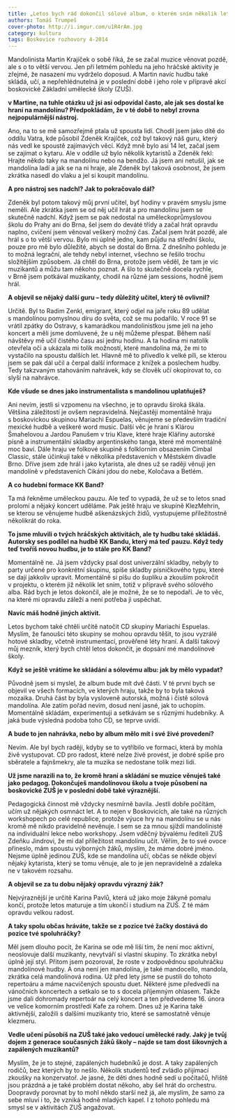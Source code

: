 ```yaml
---
title: „Letos bych rád dokončil sólové album, o kterém sním několik let,“ říká mandolinista Martin Krajíček
authors: Tomáš Trumpeš
cover-photo: http://i.imgur.com/u1R4rAm.jpg
category: kultura
tags: Boskovice rozhovory 4-2014
---
```


Mandolinista Martin Krajíček o sobě říká, že se začal muzice věnovat pozdě, ale s o to větší vervou. Jen při letmém pohledu na jeho hráčské aktivity je zřejmé, že nasazení mu vydrželo doposud. A Martin navíc hudbu také skládá, učí, a nepřehlédnutelná je v poslední době i jeho role v přípravě akcí boskovické Základní umělecké školy (ZUŠ).

**ν Martine, na tuhle otázku už jsi asi odpovídal často, ale jak ses dostal ke hraní na mandolínu? Předpokládám, že v té době to nebyl zrovna nejpopulárnější nástroj.**

Ano, na to se mě samozřejmě ptala už spousta lidí. Chodil jsem jako dítě do oddílu Vatra, kde působil Zdeněk Krajíček, což byl takový náš guru, který nás vedl ke spoustě zajímavých věcí. Když mně bylo asi 14 let, začal jsem se zajímat o kytaru. Ale v oddíle už bylo několik kytaristů a Zdeněk řekl: Hrajte někdo taky na mandolínu nebo na bendžo. Já jsem ani netušil, jak se mandolína ladí a jak se na ni hraje, ale Zdeněk byl taková osobnost, že jsem zkrátka nasedl do vlaku a jel si koupit mandolínu.

**A pro nástroj ses nadchl? Jak to pokračovalo dál?**

Zdeněk byl potom takový můj první učitel, byť hodiny v pravém smyslu jsme neměli. Ale zkrátka jsem se od něj učil hrát a pro mandolínu jsem se skutečně nadchl. Když jsem se pak nedostal na uměleckoprůmyslovou školu do Prahy ani do Brna, šel jsem do deváté třídy a začal hrát opravdu naplno, cvičení jsem věnoval veškerý možný čas. Začal jsem hrát pozdě, ale hrál s o to větší vervou. Bylo mi úplně jedno, kam půjdu na střední školu, pouze pro mě bylo důležité, abych se dostal do Brna. Z dnešního pohledu je to možná legrační, ale tehdy nebyl internet, všechno se řešilo trochu složitějším způsobem. Já chtěl do Brna, protože jsem věděl, že tam je víc muzikantů a můžu tam někoho poznat. A šlo to skutečně docela rychle, v Brně jsem potkával muzikanty, chodil na různé jam sessions, hodně jsem hrál.

**A objevil se nějaký další guru – tedy důležitý učitel, který tě ovlivnil?**

Určitě. Byl to Radim Zenkl, emigrant, který odjel na jaře roku 89 udělat s mandolínou pomyslnou díru do světa, což se mu podařilo. V roce 91 se vrátil zpátky do Ostravy, s kamarádkou mandolinistkou jsme jeli na jeho koncert a měli jsme domluvené, že u něj můžeme přespat. Během naší návštěvy mě učil čistého času asi jednu hodinu. A ta hodina mi natolik otevřela oči a ukázala mi tolik možností, které mandolína má, že mi to vystačilo na spoustu dalších let. Hlavně mě to přivedlo k velké píli, se kterou jsem se pak dál učil a čerpal další informace z knížek a poslechem hudby. Tedy takzvaným stahováním nahrávek, kdy se člověk učí okopírovat to, co slyší na nahrávce.

**Kde všude se dnes jako instrumentalista s mandolínou uplatňuješ?**

Ani nevím, jestli si vzpomenu na všechno, je to opravdu široká škála. Většina záležitostí je ovšem nepravidelná. Nejčastěji momentálně hraju s boskovickou skupinou Mariachi Espuelas, věnujeme se především tradiční mexické hudbě a veškeré word music. Další věc je hraní s Klárou Šmahelovou a Jardou Panušem v triu Klave, které hraje Klářiny autorské písně a instrumentální skladby argentinského tanga, které mě momentálně moc baví. Dále hraju ve folkové skupině s folklorním obsazením Cimbal Classic, stále účinkuji také v několika představeních v Městském divadle Brno. Dříve jsem zde hrál i jako kytarista, ale dnes už se raději věnuji jen mandolíně v představeních Cikáni jdou do nebe, Koločava a Betlém. 

**A co hudební formace KK Band?**

Ta má řekněme uměleckou pauzu. Ale teď to vypadá, že už se to letos snad prolomí a nějaký koncert uděláme. Pak ještě hraju ve skupině KlezMehrin, se kterou se věnujeme hudbě aškenázských židů, vystupujeme příležitostně několikrát do roka.

**To jsme mluvili o tvých hráčských aktivitách, ale ty hudbu také skládáš. Autorsky ses podílel na hudbě KK Bandu, který má teď pauzu. Když tedy teď tvoříš novou hudbu, je to stále pro KK Band?**

Momentálně ne. Já jsem vždycky psal dost univerzální skladby, nebyly to party určené pro konkrétní skupinu, spíše skladby písničkového typu, které se dají jakkoliv upravit. Momentálně si píšu do šuplíku a zkouším pokročit v projektu, o kterém již několik let sním, totiž v přípravě svého sólového alba. Rád bych je letos dokončil, ale je možné, že se to nepodaří. Je to věc, na které mi opravdu záleží a není potřeba ji uspěchat.

**Navíc máš hodně jiných aktivit.**

Letos bychom také chtěli určitě natočit CD skupiny Mariachi Espuelas. Myslím, že fanoušci této skupiny se mohou opravdu těšit, to jsou vyzrálé hotové skladby, včetně instrumentací, prověřené léty hraní. A další takový můj mezník, který bych chtěl letos dokončit, je dopsání mé mandolínové školy.

**Když se ještě vrátíme ke skládání a sólovému albu: jak by mělo vypadat?**

Původně jsem si myslel, že album bude mít dvě části. V té první bych se objevil ve všech formacích, ve kterých hraju, takže by to byla taková mozaika. Druhá část by byla vysloveně autorská, možná i čistě sólová mandolína. Ale zatím pořád nevím, dosud není jasné, jak to uchopím. Momentálně skládám, experimentuji a setkávám se s různými hudebníky. A jaká bude výsledná podoba toho CD, se teprve uvidí.

**A bude to jen nahrávka, nebo by album mělo mít i své živé provedení?**

Nevím. Ale byl bych raději, kdyby se to vytříbilo ve formaci, která by mohla živě vystupovat. CD pro radost, které nelze živě provést, je dobré spíše pro sběratele a fajnšmekry, ale ta muzika se nedostane tolik mezi lidi.

**Už jsme narazili na to, že kromě hraní a skládání se muzice věnuješ také jako pedagog. Dokončuješ mandolínovou školu a tvoje působení na boskovické ZUŠ je v poslední době také výraznější.**

Pedagogická činnost mě vždycky nesmírně bavila. Jestli dobře počítám, učím už nějakých osmnáct let. A to nejen v Boskovicích, ale také na různých workshopech po celé republice, protože výuce hry na mandolínu se u nás kromě mě nikdo pravidelně nevěnuje. I sem se za mnou sjíždí mandolinisté na individuální lekce nebo workshopy. Jsem vděčný bývalému řediteli ZUŠ Zdeňku Jindrovi, že mi dal příležitost mandolínu učit. Věřím, že to své ovoce přineslo, mám spoustu výborných žáků, myslím, že máme dobré jméno. Nejsme úplně jedinou ZUŠ, kde se mandolína učí, občas se někde objeví nějaký kytarista, který se tomu věnuje, ale to je jen nepravidelně a zdaleka ne v takovém rozsahu.

**A objevil se za tu dobu nějaký opravdu výrazný žák?**

Nejvýraznější je určitě Karina Pavlů, která už jako moje žákyně pomalu končí, protože letos maturuje a tím ukončí i studium na ZUŠ. Z té mám opravdu velkou radost.

**A taky spolu občas hráváte, takže se z pozice tvé žačky dostává do pozice tvé spoluhráčky?**

Měl jsem dlouho pocit, že Karina se ode mě liší tím, že není moc aktivní, neoslovuje další muzikanty, nevytváří si vlastní skupiny. To zkrátka nebyl úplně její styl. Přitom jsem pozoroval, že roste v zodpovědnou spoluhráčku mandolínové hudby. A ona není jen mandolína, je také mandocello, mandola, zkrátka celá mandolínová rodina. Už před lety jsme se pustili do tohoto repertoáru a máme nacvičených spoustu duet. Některé jsme předvedli na vánočních koncertech a setkalo se to s docela příjemným ohlasem. Takže jsme dali dohromady repertoár na celý koncert a ten předvedeme 16. února ve velice komorním prostředí Kafe za rohem. Dnes už je Karina také aktivnější, založili s dalšími muzikanty trio, které se samostatně věnuje klezmeru.

**Vedle učení působíš na ZUŠ také jako vedoucí umělecké rady. Jaký je tvůj dojem z generace současných žáků školy – najde se tam dost šikovných a zapálených muzikantů?**

Myslím, že je to stejné, zapálených hudebníků je dost. A taky zapálených rodičů, bez kterých by to nešlo. Několik studentů teď zvládlo přijímací zkoušky na konzervatoř. Je jasné, že děti dnes hodně sedí u počítačů, hřiště jsou prázdná a je také problém dostat někoho, aby šel hrát do orchestru. Doopravdy porovnat by to mohl někdo starší než já, ale myslím, že samo za sebe mluví i to, že vzniká hodně mladých kapel. I z tohoto pohledu má smysl se v aktivitách ZUŠ angažovat.